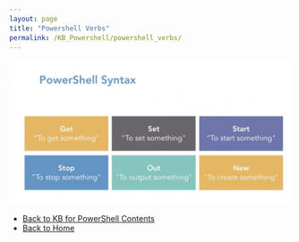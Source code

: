 ```yaml
---
layout: page
title: "Powershell Verbs"
permalink: /KB_Powershell/powershell_verbs/
---
```

![PowerShell Syntax](https://github.com/Dzmitry-H/personalbrand/blob/main/images/powershell_syntax.png?raw=true)
- [Back to KB for PowerShell Contents](https://dzmitry-h.github.io/personalbrand/KB_Powershell/)
- [Back to Home](https://dzmitry-h.github.io/personalbrand/)

